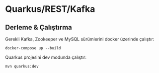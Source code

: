 # Quarkus/REST/Kafka

## Derleme & Çalıştırma

Gerekli Kafka, Zookeeper ve MySQL sürümlerini docker üzerinde çalıştır:
```shell script
docker-compose up --build
```

Quarkus projesini dev modunda çalıştır:
```shell script
mvn quarkus:dev
```
